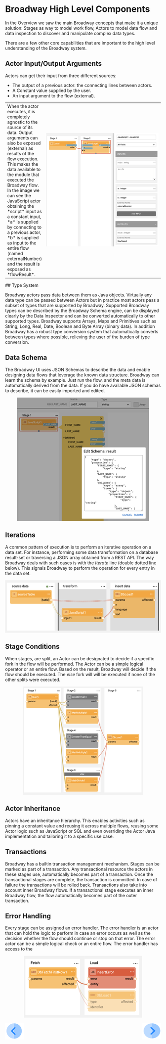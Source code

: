 # Broadway High Level Components


In the Overview we saw the main Broadway concepts that make it a unique solution:
Stages as way to model work flow, Actors to model data flow and data inspection to
discover and manipulate complex data types.

There are a few other core capabilities that are important to the high level understanding of the Broadway system.


## Actor Input/Output Arguments

Actors can get their input from three different sources:
* The output of a previous actor: the connecting lines between actors.
* A Constant value supplied by the user.
* An input argument to the flow (external).

<table>
<tr>
<td valign="top">
When the actor executes, it is completely agnostic to the source of its data.
Output arguments can also be exposed (external) as results of the flow execution. This makes the data available to the module that executed the Broadway flow.
In the image we can see the JavaScript actor obtaining the *script* input as a constant input, *a* is supplied by connecting to a previous actor, *b* is supplied as input to the entire flow (named externalNumber) and the result is exposed as *flowResult*.
</td>
<td width="400">
<img src="images/input-output-arguments.png" width="800" />
</td>
</tr>
</table>
## Type System

Broadway actors pass data between them as Java objects. Virtually any data type can be passed between Actors but in practice most actors pass a subset of types that are supported by Broadway.  Supported Broadway types can be described by the Broadway Schema engine, can be displayed clearly by the Data Inspector and can be converted automatically to other supported types.
Broadway supports Arrays, Maps and Primitives such as String, Long, Real, Date, Boolean and Byte Array (binary data).
In addition Broadway has a robust type conversion system that automatically converts between types where possible, relieving the user of the burden of type conversion.

## Data Schema

The Broadway UI uses JSON Schemas to describe the data and enable designing data flows that leverage the known data structure.
Broadway can learn the schema by example. Just run the flow, and the meta data is automatically derived from the data. If you do have available JSON schemas to describe, it can be easily imported and edited.

<div align="center"><img src="images/overview_schema.png" height=400px/></div>

## Iterations

A common pattern of execution is to perform an iterative operation on a data set. For instance, performing some data transformation on a database result-set or traversing a JSON array obtained from a REST API.
The way Broadway deals with such cases is with the *Iterate* line (double dotted line below). This signals Broadway to perform the operation for every entry in the data set.

<div align="center"><img src="images/overview_iterate.png"></div>

## Stage Conditions

When stages, are split, an Actor can be designated to decide if a specific fork in the flow will be performed. The Actor can be a simple logical operator or an entire flow. Based on the result, Broadway will decide if the flow should be executed.
The *else* fork will will be executed if none of the other splits were executed.
<div align="center"><img src="images/overview_condition.png" height="350"></div>


## Actor Inheritance

Actors have an inheritance hierarchy. This enables activities such as pinning a constant value and reusing it across multiple flows, reusing some Actor logic such as JavaScript or SQL and even overriding the Actor Java implementation and tailoring it to a specific use case.  

## Transactions

Broadway has a builtin transaction management mechanism. Stages can be marked as part of a transaction. Any transactional resource the actors in these stages use, automatically becomes part of a transaction. Once the transactional stages are complete, the transaction is committed. In case of failure the transactions will be rolled back.
Transactions also take into account inner Broadway flows. If a transactional stage executes an inner Broadway flow, the flow automatically becomes part of the outer transaction.

## Error Handling

Every stage can be assigned an error handler. The error handler is an actor that can hold the logic to perform in case an error occurs as well as the decision whether the flow should continue or stop on that error. The error actor can be a simple logical check or an entire flow. The error handler has access to the

<div align="center"><img src="images/overview_error.png" height="200"></div>




[![Previous](/articles/images/Previous.png)](/articles/99_Broadway/01_broadway_overview.md)[<img align="right" width="60" height="54" src="/articles/images/Next.png">](/articles/99_Broadway/03_broadway_actor.md)
